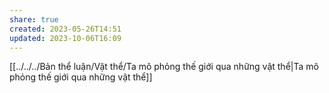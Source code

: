```yaml
---
share: true
created: 2023-05-26T14:51
updated: 2023-10-06T16:09
---
```

[[../../../Bản thể luận/Vật thể/Ta mô phỏng thế giới qua những vật thể|Ta mô phỏng thế giới qua những vật thể]]
